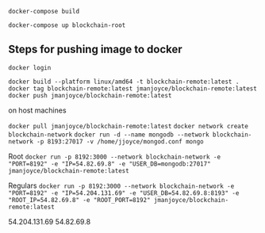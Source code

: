 ``` docker-compose build ```

``` docker-compose up blockchain-root ```


## Steps for pushing image to docker

``` docker login ```

```docker build --platform linux/amd64 -t blockchain-remote:latest .```
```docker tag blockchain-remote:latest jmanjoyce/blockchain-remote:latest```
```docker push jmanjoyce/blockchain-remote:latest```

on host machines

```docker pull jmanjoyce/blockchain-remote:latest```
```docker network create blockchain-network```
```docker run -d --name mongodb --network blockchain-network -p 8193:27017 -v /home/jjoyce/mongod.conf mongo```

Root
```docker run -p 8192:3000 --network blockchain-network -e "PORT=8192" -e "IP=54.82.69.8" -e "USER_DB=mongodb:27017" jmanjoyce/blockchain-remote:latest ```

Regulars
```docker run -p 8192:3000 --network blockchain-network -e "PORT=8192" -e "IP=54.204.131.69" -e "USER_DB=54.82.69.8:8193" -e "ROOT_IP=54.82.69.8" -e "ROOT_PORT=8192" jmanjoyce/blockchain-remote:latest ```

54.204.131.69
54.82.69.8